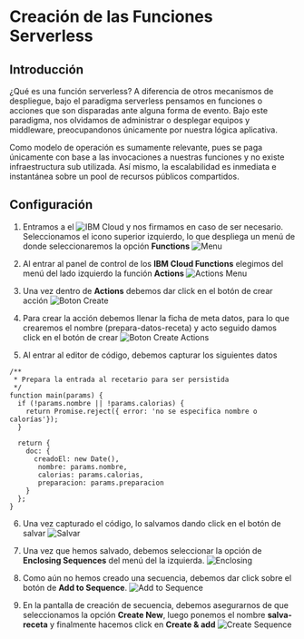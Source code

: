 # Creación de las Funciones Serverless
## Introducción
¿Qué es una función serverless? A diferencia de otros mecanismos de despliegue, bajo el paradigma serverless pensamos en funciones o acciones que son disparadas ante alguna forma de evento. Bajo este paradigma, nos olvidamos de administrar o desplegar equipos y middleware, preocupandonos únicamente por nuestra lógica aplicativa.

Como modelo de operación es sumamente relevante, pues se paga únicamente con base a las invocaciones a nuestras funciones y no existe infraestructura sub utilizada. Así mismo, la escalabilidad es inmediata e instantánea sobre un pool de recursos públicos compartidos.

## Configuración
1. Entramos a el ![IBM Cloud](https://cloud.ibm.com) y nos firmamos en caso de ser necesario. Seleccionamos el icono superior izquierdo, lo que despliega un menú de donde seleccionaremos la opción __Functions__ ![Menu](./0001.png)

2. Al entrar al panel de control de los __IBM Cloud Functions__ elegimos del menú del lado izquierdo la función __Actions__ ![Actions Menu](./0002.png)

3. Una vez dentro de __Actions__ debemos dar click en el botón de crear acción ![Boton Create](./0003.png)

4. Para crear la acción debemos llenar la ficha de meta datos, para lo que crearemos el nombre (prepara-datos-receta) y acto seguido damos click en el botón de crear ![Boton Create Actions](./0004.png)

5. Al entrar al editor de código, debemos capturar los siguientes datos 
```
/**
 * Prepara la entrada al recetario para ser persistida
 */
function main(params) {
  if (!params.nombre || !params.calorias) {
    return Promise.reject({ error: 'no se especifica nombre o calorías'});
  }

  return {
    doc: {
      creadoEl: new Date(),
       nombre: params.nombre,
       calorias: params.calorias,
       preparacion: params.preparacion
    }
  };
}
```

6. Una vez capturado el código, lo salvamos dando click en el botón de salvar ![Salvar](./0005.png)

7. Una vez que hemos salvado, debemos seleccionar la opción de __Enclosing Sequences__ del menú del la izquierda. ![Enclosing](./0006.png)

8. Como aún no hemos creado una secuencia, debemos dar click sobre el botón de __Add to Sequence__. ![Add to Sequence](./0007.png)

9. En la pantalla de creación de secuencia, debemos asegurarnos de que seleccionamos la opción __Create New__, luego ponemos el nombre __salva-receta__ y finalmente hacemos click en __Create & add__ ![Create Sequence](./0008.png)